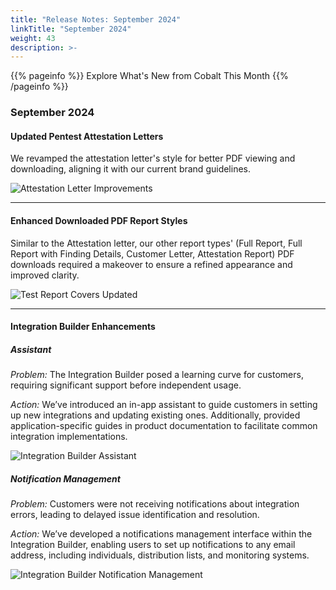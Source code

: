 ```yaml
---
title: "Release Notes: September 2024"
linkTitle: "September 2024"
weight: 43
description: >-
---
```


{{% pageinfo %}} 
Explore What's New from Cobalt This Month
{{% /pageinfo %}}

### September 2024

#### Updated Pentest Attestation Letters

We revamped the attestation letter's style for better PDF viewing and downloading, aligning it with our current brand guidelines.

![Attestation Letter Improvements](/release-notes/attestation-letter.png "Attestation Letter Improvements")

---

#### Enhanced Downloaded PDF Report Styles

Similar to the Attestation letter, our other report types' (Full Report, Full Report with Finding Details, Customer Letter, Attestation Report) PDF downloads required a makeover to ensure a refined appearance and improved clarity.

![Test Report Covers Updated](/release-notes/test-report-covers.png "Test Report Covers Updated")

---

#### Integration Builder Enhancements

##### Assistant

_Problem:_
The Integration Builder posed a learning curve for customers, requiring significant support before independent usage.

_Action:_
We’ve introduced an in-app assistant to guide customers in setting up new integrations and updating existing ones. Additionally, provided application-specific guides in product documentation to facilitate common integration implementations.

![Integration Builder Assistant](/release-notes/integrations-builder-assistant.png "Integration Builder Assistant")

##### Notification Management

_Problem:_
Customers were not receiving notifications about integration errors, leading to delayed issue identification and resolution.

_Action:_
We’ve developed a notifications management interface within the Integration Builder, enabling users to set up notifications to any email address, including individuals, distribution lists, and monitoring systems.

![Integration Builder Notification Management](/release-notes/integration-builder-notifications.png "Integration Builder Notification Management")


